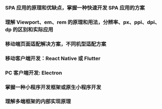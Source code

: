 ### SPA 应用的原理和优缺点，掌握一种快速开发 SPA 应用的方案
### 理解 Viewport、em、rem 的原理和用法，分辨率、px、ppi、dpi、dp 的区别和实际应用
### 移动端页面适配解决方案，不同机型适配方案
### 移动客户端开发：React Native 或 Flutter
### PC 客户端开发: Electron
### 掌握一种小程序开发框架或原生小程序开发
### 理解多端框架的内部实现原理